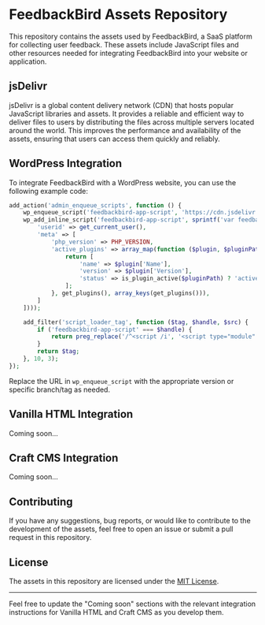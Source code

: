 # FeedbackBird Assets Repository

This repository contains the assets used by FeedbackBird, a SaaS platform for collecting user feedback. These assets include JavaScript files and other resources needed for integrating FeedbackBird into your website or application.

## jsDelivr

jsDelivr is a global content delivery network (CDN) that hosts popular JavaScript libraries and assets. It provides a reliable and efficient way to deliver files to users by distributing the files across multiple servers located around the world. This improves the performance and availability of the assets, ensuring that users can access them quickly and reliably.

## WordPress Integration

To integrate FeedbackBird with a WordPress website, you can use the following example code:

```php
add_action('admin_enqueue_scripts', function () {
    wp_enqueue_script('feedbackbird-app-script', 'https://cdn.jsdelivr.net/gh/feedbackbird/assets@master/wp/app.js?uid=YOUR_UID');
    wp_add_inline_script('feedbackbird-app-script', sprintf('var feedbackBirdObject = %s;', json_encode([
        'userid' => get_current_user(),
        'meta' => [
            'php_version' => PHP_VERSION,
            'active_plugins' => array_map(function ($plugin, $pluginPath) {
                return [
                    'name' => $plugin['Name'],
                    'version' => $plugin['Version'],
                    'status' => is_plugin_active($pluginPath) ? 'active' : 'deactivate',
                ];
            }, get_plugins(), array_keys(get_plugins())),
        ]
    ])));

    add_filter('script_loader_tag', function ($tag, $handle, $src) {
        if ('feedbackbird-app-script' === $handle) {
            return preg_replace('/^<script /i', '<script type="module" id="feedbackbird-app-script" crossorigin="crossorigin"', $tag);
        }
        return $tag;
    }, 10, 3);
});
```

Replace the URL in `wp_enqueue_script` with the appropriate version or specific branch/tag as needed.

## Vanilla HTML Integration

Coming soon...

## Craft CMS Integration

Coming soon...

## Contributing

If you have any suggestions, bug reports, or would like to contribute to the development of the assets, feel free to open an issue or submit a pull request in this repository.

## License

The assets in this repository are licensed under the [MIT License](LICENSE).

---

Feel free to update the "Coming soon" sections with the relevant integration instructions for Vanilla HTML and Craft CMS as you develop them.

